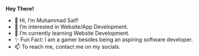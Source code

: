 <strong>                                                              Hey There!                                                              </strong>
- 👋 Hi, I’m Muhammad Saif!
- 👀 I’m interested in Website/App Development.
- 🌱 I’m currently learning Website Development.
- ✨ Fun Fact: I am a gamer besides being an aspiring software developer.      
- 📫 To reach me, contact me on my socials.

<!---
Saif1791/Saif1791 is a ✨ special ✨ repository because its `README.md` (this file) appears on your GitHub profile.
You can click the Preview link to take a look at your changes.
--->

